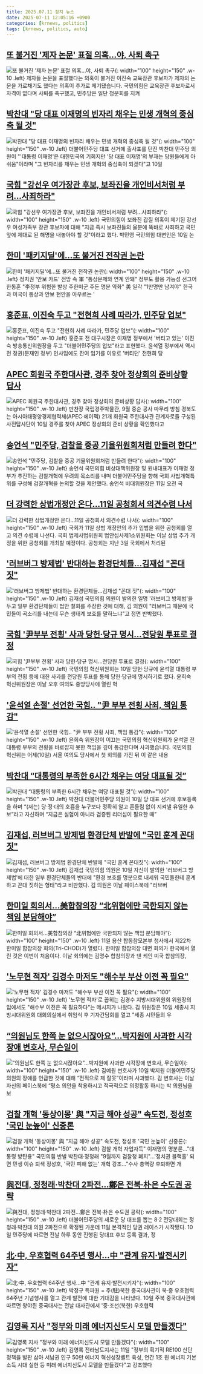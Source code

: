 ```yaml
---
title: 2025.07.11 정치 뉴스
date: 2025-07-11 12:05:16 +0900
categories: [krnews, politics]
tags: [krnews, politics, auto]
---
```

## [또 불거진 '제자 논문' 표절 의혹…야, 사퇴 촉구](https://n.news.naver.com/mnews/article/055/0001274241)

![또 불거진 '제자 논문' 표절 의혹…야, 사퇴 촉구](https://mimgnews.pstatic.net/image/origin/055/2025/07/11/1274241.jpg?type=nf220_150){: width="100" height="150" .w-10 .left}
제자들 논문을 표절했다는 의혹이 불거진 이진숙 교육장관 후보자가 제자의 논문을 가로채기도 했다는 의혹이 추가로 제기됐습니다. 국민의힘은 교육장관 후보자로서 자격이 없다며 사퇴를 촉구했고, 민주당은 일단 청문회를 지켜

## [박찬대 "당 대표 이재명의 빈자리 채우는 민생 개혁의 중심축 될 것"](https://n.news.naver.com/mnews/article/008/0005219692)

![박찬대 "당 대표 이재명의 빈자리 채우는 민생 개혁의 중심축 될 것"](https://mimgnews.pstatic.net/image/origin/008/2025/07/10/5219692.jpg?type=nf220_150){: width="100" height="150" .w-10 .left}
더불어민주당 대표 선거에 출사표를 던진 박찬대 민주당 의원이 "'대통령 이재명'은 대한민국의 기회지만 '당 대표 이재명'의 부재는 당원들에게 아쉬움"이라며 "그 빈자리를 채우는 민생 개혁의 중심축이 되겠다"고 10일

## [국힘 "강선우 여가장관 후보, 보좌진을 개인비서처럼 부려…사죄하라"](https://n.news.naver.com/mnews/article/008/0005219647)

![국힘 "강선우 여가장관 후보, 보좌진을 개인비서처럼 부려…사죄하라"](https://mimgnews.pstatic.net/image/origin/008/2025/07/10/5219647.jpg?type=nf220_150){: width="100" height="150" .w-10 .left}
국민의힘이 보좌진 갑질 의혹이 제기된 강선우 여성가족부 장관 후보자에 대해 "지금 즉시 보좌진들의 울분에 똑바로 사죄하고 국민 앞에 제대로 된 해명을 내놓아야 할 것"이라고 했다. 박민영 국민의힘 대변인은 10일 논

## [한미 '패키지딜'에…또 불거진 전작권 논란](https://n.news.naver.com/mnews/article/009/0005523022)

![한미 '패키지딜'에…또 불거진 전작권 논란](https://mimgnews.pstatic.net/image/origin/009/2025/07/10/5523022.jpg?type=nf220_150){: width="100" height="150" .w-10 .left}
정치권 '안보 카드' 전망 속 軍 "통상문제와 연계 안돼" 정부도 활용 가능성 선그어 한동훈 "李정부 위험한 발상 주한미군 주둔 명분 약화" 美 일각 "1만명만 남겨야" 한국과 미국이 통상과 안보 현안을 아우르는 '

## [홍준표, 이진숙 두고 "전현희 사례 따라가, 민주당 업보"](https://n.news.naver.com/mnews/article/088/0000958383)

![홍준표, 이진숙 두고 "전현희 사례 따라가, 민주당 업보"](https://mimgnews.pstatic.net/image/origin/088/2025/07/10/958383.jpg?type=nf220_150){: width="100" height="150" .w-10 .left}
홍준표 전 대구시장은 이재명 정부에서 '버티고 있는' 이진숙 방송통신위원장을 두고 "더불어민주당의 업보"라고 표현했다. 윤석열 정부에서 역시 전 정권(문재인 정부) 인사임에도 잔여 임기를 이유로 '버티던' 전현희 당

## [APEC 회원국 주한대사관, 경주 찾아 정상회의 준비상황 답사](https://n.news.naver.com/mnews/article/022/0004050700)

![APEC 회원국 주한대사관, 경주 찾아 정상회의 준비상황 답사](https://mimgnews.pstatic.net/image/origin/022/2025/07/10/4050700.jpg?type=nf220_150){: width="100" height="150" .w-10 .left}
만찬장 국립경주박물관, 9월 중순 공사 마무리 방침 경북도는 아시아태평양경제협력체(APEC·에이펙) 21개 회원국 주한대사관 관계자로들 구성된 사전답사단이 10일 경주를 찾아 APEC 정상회의 준비 상황을 확인했다고

## [송언석 "민주당, 검찰을 중공 기율위원회처럼 만들려 한다"](https://n.news.naver.com/mnews/article/119/0002978189)

![송언석 "민주당, 검찰을 중공 기율위원회처럼 만들려 한다"](https://mimgnews.pstatic.net/image/origin/119/2025/07/11/2978189.jpg?type=nf220_150){: width="100" height="150" .w-10 .left}
송언석 국민의힘 비상대책위원장 및 원내대표가 이재명 정부가 추진하는 검찰개혁에 우려의 목소리를 내며 더불어민주당을 향해 국회 사법개혁특위를 구성해 검찰개혁을 논의할 것을 제안했다. 송언석 비대위원장은 11일 오전 국

## [더 강력한 상법개정안 온다…11일 공청회서 의견수렴 나서](https://n.news.naver.com/mnews/article/014/0005375569)

![더 강력한 상법개정안 온다…11일 공청회서 의견수렴 나서](https://mimgnews.pstatic.net/image/origin/014/2025/07/11/5375569.jpg?type=nf220_150){: width="100" height="150" .w-10 .left}
국회가 11일 상법 개정안의 추가 입법을 위한 공청회를 열고 의견 수렴에 나선다. 국회 법제사법위원회 법안심사제1소위원회는 이날 상법 추가 개정을 위한 공청회를 개최할 예정이다. 공청회는 지난 3일 국회에서 처리된

## ['러브버그 방제법' 반대하는 환경단체들…김재섭 "꼰대 짓"](https://n.news.naver.com/mnews/article/088/0000958379)

!['러브버그 방제법' 반대하는 환경단체들…김재섭 "꼰대 짓"](https://mimgnews.pstatic.net/image/origin/088/2025/07/10/958379.jpg?type=nf220_150){: width="100" height="150" .w-10 .left}
김재섭 국민의힘 의원이 발의한 일명 '러브버그 방제법'을 두고 일부 환경단체들이 법안 철회를 주장한 것에 대해, 김 의원이 "러브버그 때문에 국민들이 곡소리를 내는데 무슨 생태계 보호를 말하느냐"고 정면 반박했다.

## [국힘 '尹부부 전횡' 사과 당헌·당규 명시…전당원 투표로 결정](https://n.news.naver.com/mnews/article/421/0008362695)

![국힘 '尹부부 전횡' 사과 당헌·당규 명시…전당원 투표로 결정](https://mimgnews.pstatic.net/image/origin/421/2025/07/10/8362695.jpg?type=nf220_150){: width="100" height="150" .w-10 .left}
국민의힘 혁신위원회는 10일 당헌·당규에 윤석열 대통령 부부의 전횡 등에 대한 사과를 전당원 투표를 통해 당헌·당규에 명시하기로 했다. 윤희숙 혁신위원장은 이날 오후 여의도 중앙당사에 열린 혁

## ['윤석열 손절' 선언한 국힘.. "尹 부부 전횡 사죄, 책임 통감"](https://n.news.naver.com/mnews/article/661/0000058238)

!['윤석열 손절' 선언한 국힘.. "尹 부부 전횡 사죄, 책임 통감"](https://mimgnews.pstatic.net/image/origin/661/2025/07/11/58238.jpg?type=nf220_150){: width="100" height="150" .w-10 .left}
윤희숙 위원장이 이끄는 국민의힘 혁신위원회가 윤석열 전 대통령 부부의 전횡을 바로잡지 못한 책임을 깊이 통감한다며 사과했습니다. 국민의힘 혁신위는 어제(10일) 서울 여의도 당사에서 첫 회의를 가진 뒤 이 같은 내용

## [박찬대 “대통령의 부족한 6시간 채우는 여당 대표될  것”](https://n.news.naver.com/mnews/article/028/0002755300)

![박찬대 “대통령의 부족한 6시간 채우는 여당 대표될  것”](https://mimgnews.pstatic.net/image/origin/028/2025/07/10/2755300.jpg?type=nf220_150){: width="100" height="150" .w-10 .left}
박찬대 더불어민주당 의원이 10일 당 대표 선거에 후보등록을 하며 “(저는) 당·정·대의 호흡을 누구보다 정확히 알고 흔들림 없이 지켜낼 유일한 후보”라고 자신하며 “지금은 실험이 아니라 검증된 리더십이 필요한 때”

## [김재섭, 러브버그 방제법 환경단체 반발에 "국민 훈계 꼰대짓"](https://n.news.naver.com/mnews/article/421/0008362424)

![김재섭, 러브버그 방제법 환경단체 반발에 "국민 훈계 꼰대짓"](https://mimgnews.pstatic.net/image/origin/421/2025/07/10/8362424.jpg?type=nf220_150){: width="100" height="150" .w-10 .left}
김재섭 국민의힘 의원은 10일 자신이 발의한 '러브버그 방제법'에 대한 일부 환경단체들의 반대에 "환경 보호를 명분으로 내세워 국민들한테 훈계하고 꼰대 짓하는 형태"라고 비판했다. 김 의원은 이날 페이스북에 "러브버

## [한미일 회의서…美합참의장 “北위협에만 국한되지 않는 책임 분담해야”](https://n.news.naver.com/mnews/article/025/0003454475)

![한미일 회의서…美합참의장 “北위협에만 국한되지 않는 책임 분담해야”](https://mimgnews.pstatic.net/image/origin/025/2025/07/11/3454475.jpg?type=nf220_150){: width="100" height="150" .w-10 .left}
11일 용산 합동참모본부 청사에서 제22차 한미일 합참의장 회의(Tri-CHOD)가 열렸다. 한미일 합참의장 대면 회의가 한국에서 열린 것은 이번이 처음이다. 이날 회의에는 김명수 합참의장과 댄 케인 미국 합참의장,

## ['노무현 적자' 김경수 마저도 "해수부 부산 이전 꼭 필요"](https://n.news.naver.com/mnews/article/656/0000139589)

!['노무현 적자' 김경수 마저도 "해수부 부산 이전 꼭 필요"](https://mimgnews.pstatic.net/image/origin/656/2025/07/10/139589.jpg?type=nf220_150){: width="100" height="150" .w-10 .left}
'노무현 적자'로 꼽히는 김경수 지방시대위원회 위원장의 입에서도 "해수부 이전은 꼭 필요하다"는 메시지가 나왔다. 김 위원장은 10일 세종시 지방시대위원회 대회의실에서 취임식 후 기자간담회를 열고 "세종 시민들의 우

## [“의원님도 한쪽 눈 없으시잖아요”…박지원에 사과한 시각장애 변호사, 무슨일이](https://n.news.naver.com/mnews/article/009/0005523156)

![“의원님도 한쪽 눈 없으시잖아요”…박지원에 사과한 시각장애 변호사, 무슨일이](https://mimgnews.pstatic.net/image/origin/009/2025/07/11/5523156.jpg?type=nf220_150){: width="100" height="150" .w-10 .left}
김예원 변호사가 10일 박지원 더불어민주당 의원의 장애를 언급한 것에 대해 “전적으로 제 잘못”이라며 사과했다. 김 변호사는 이날 자신의 페이스북에 “평소 의안을 착용하시고 적극적으로 의정활동 하시는 박 의원님을 보

## [검찰 개혁 '동상이몽' 與 "지금 해야 성공" 속도전, 정성호 '국민 눈높이' 신중론](https://n.news.naver.com/mnews/article/586/0000107106)

![검찰 개혁 '동상이몽' 與 "지금 해야 성공" 속도전, 정성호 '국민 눈높이' 신중론](https://mimgnews.pstatic.net/image/origin/586/2025/07/11/107106.jpg?type=nf220_150){: width="100" height="150" .w-10 .left}
검찰 개혁 자업자득" 이재명의 명분론…"대통령 방탄용" 국민의힘 반발 박찬대·정청래 "9월까지 검찰청 폐지"…'정치권 블랙홀' 되면 민생 이슈 퇴색 정성호, '국민 피해 없는' 개혁 강조…"수사 총역량 후퇴하면 개

## [與전대, 정청래·박찬대 2파전…鄭은 전북·朴은 수도권 공략](https://n.news.naver.com/mnews/article/277/0005621216)

![與전대, 정청래·박찬대 2파전…鄭은 전북·朴은 수도권 공략](https://mimgnews.pstatic.net/image/origin/277/2025/07/11/5621216.jpg?type=nf220_150){: width="100" height="150" .w-10 .left}
더불어민주당의 새로운 당 대표를 뽑는 8·2 전당대회는 정청래·박찬대 의원 2파전으로 확정된 가운데 11일 본격적인 당권 레이스가 시작됐다. 10일 민주당에 따르면 전날 하루 동안 진행된 당대표 후보 등록 결과, 정

## [北·中, 우호협력 64주년 행사…中 "관계 유지·발전시키자"](https://n.news.naver.com/mnews/article/003/0013355888)

![北·中, 우호협력 64주년 행사…中 "관계 유지·발전시키자"](https://mimgnews.pstatic.net/image/origin/003/2025/07/10/13355888.jpg?type=nf220_150){: width="100" height="150" .w-10 .left}
박정규 특파원 = 주(駐)북한 중국대사관이 북·중 우호협력 64주년 기념행사를 열고 관계 발전에 대한 기대감을 나타냈다. 10일 주북 중국대사관에 따르면 왕야쥔 중국대사는 전날 대사관에서 '중·조선(북한) 우호협력

## [김영록 지사 "정부와 미래 에너지신도시 모델 만들겠다"](https://n.news.naver.com/mnews/article/421/0008364011)

![김영록 지사 "정부와 미래 에너지신도시 모델 만들겠다"](https://mimgnews.pstatic.net/image/origin/421/2025/07/11/8364011.jpg?type=nf220_150){: width="100" height="150" .w-10 .left}
김영록 전라남도지사는 11일 "정부의 획기적 RE100 산단 정책을 발판 삼아 서남권 인구 50만 에너지 혁신성장벨트 육성, 연간 1조 원 에너지 기본소득 시대 실현 등 미래 에너지신도시 모델을 만들겠다"고 강조했다

